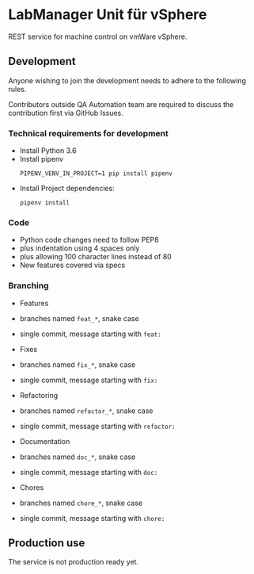 # LabManager Unit für vSphere

REST service for machine control on vmWare vSphere.

## Development

Anyone wishing to join the development needs to adhere to the following rules.

Contributors outside QA Automation team are required to discuss the contribution first via GitHub Issues.

### Technical requirements for development
* Install Python 3.6
* Install pipenv
  ```
  PIPENV_VENV_IN_PROJECT=1 pip install pipenv
  ```
* Install Project dependencies:
  ```
  pipenv install
  ```

### Code
* Python code changes need to follow PEP8
 * plus indentation using 4 spaces only
 * plus allowing 100 character lines instead of 80
* New features covered via specs

### Branching
* Features
 * branches named `feat_*`, snake case
 * single commit, message starting with `feat: `

* Fixes
 * branches named `fix_*`, snake case
 * single commit, message starting with `fix: `

* Refactoring
 * branches named `refactor_*`, snake case
 * single commit, message starting with `refactor: `

* Documentation
 * branches named `doc_*`, snake case
 * single commit, message starting with `doc: `

* Chores
 * branches named `chore_*`, snake case
 * single commit, message starting with `chore: `

## Production use

The service is not production ready yet.
